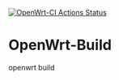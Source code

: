 [![OpenWrt-CI Actions Status](https://github.com/zengkid/OpenWrt-Build/workflows/OpenWrt-CI/badge.svg)](https://github.com/zengkid/OpenWrt-Build/actions)

# OpenWrt-Build
openwrt build
